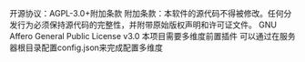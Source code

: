 开源协议：AGPL-3.0+附加条款
附加条款：本软件的源代码不得被修改。任何分发行为必须保持源代码的完整性，并附带原始版权声明和许可证文件。
GNU Affero General Public License v3.0
本项目需要多维度前置插件
可以通过在服务器根目录配置config.json来完成配置多维度
